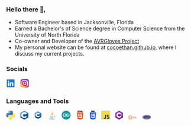 ### Hello there 👋,
- Software Engineer based in Jacksonville, Florida
- Earned a Bachelor's of Science degree in Computer Science from the University of North Florida
- Co-owner and Developer of the <a href="https://github.com/AVRGloves">AVRGloves Project</a>
- My personal website can be found at <a href="https://cocoethan.github.io">cocoethan.github.io</a>, where I discuss my current projects.
### Socials
<a href="https://www.linkedin.com/in/ethan-coco-9989131b4/"><img src="./images/socials/linkedin_logo.png"></a>&emsp;<img src="./images/socials/instagram_logo.png">

### Languages and Tools
<img src="./images/langs_tools/python_logo.png">&emsp;<img src="./images/langs_tools/c_logo.png">&emsp;<img src="./images/langs_tools/c++_logo.png">&emsp;<img src="./images/langs_tools/java_logo.png">&emsp;<img src="./images/langs_tools/arduino_logo.png">&emsp;<img src="./images/langs_tools/html5_logo.png">&emsp;<img src="./images/langs_tools/css3_logo.png">&emsp;<img src="./images/langs_tools/js_logo.png">&emsp;<img src="./images/langs_tools/csharp_logo.png">&emsp;<img src="./images/langs_tools/sql_logo.png">&emsp;<img src="./images/langs_tools/php_logo.png">
